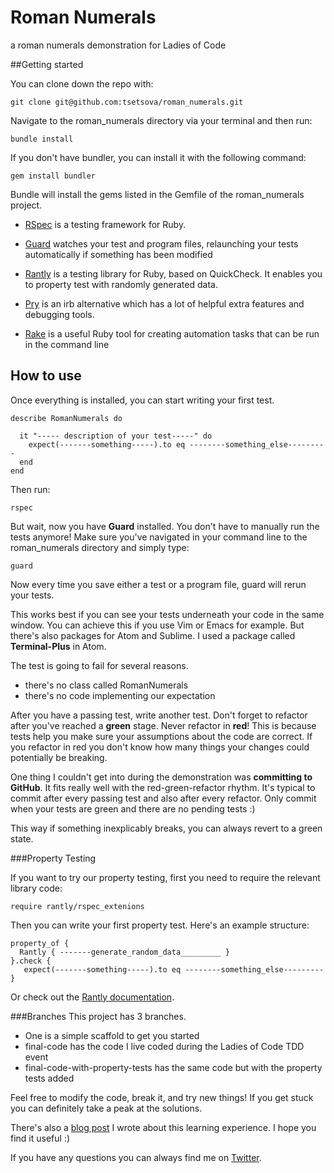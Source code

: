 # Roman Numerals
a roman numerals demonstration for Ladies of Code

##Getting started

You can clone down the repo with:

```
git clone git@github.com:tsetsova/roman_numerals.git
```

Navigate to the roman_numerals directory via your terminal and then run:

```
bundle install
```

If you don't have bundler, you can install it with the following command:

```
gem install bundler
```

Bundle will install the gems listed in the Gemfile of the roman_numerals project.

* [RSpec](http://rspec.info/) is a testing framework for Ruby.

* [Guard](https://github.com/guard/guard-rspec) watches your test and program files, relaunching your tests automatically if something has been modified

* [Rantly](https://github.com/hayeah/rantly) is a testing library for Ruby, based on QuickCheck. It enables you to property test with randomly generated data. 

* [Pry](http://pryrepl.org/) is an irb alternative which has a lot of helpful extra features and debugging tools.

* [Rake](http://rake.rubyforge.org/) is a useful Ruby tool for creating automation tasks that can be run in the command line

## How to use

Once everything is installed, you can start writing your first test. 

```
describe RomanNumerals do

  it "----- description of your test-----" do
    expect(-------something-----).to eq --------something_else---------
  end
end
```

Then run:

```
rspec
```

But wait, now you have **Guard** installed. You don't have to manually run the tests anymore! Make sure you've navigated in your command line to the roman_numerals directory and simply type:

```
guard
```

Now every time you save either a test or a program file, guard will rerun your tests. 

This works best if you can see your tests underneath your code in the same window. You can achieve this if you use Vim or Emacs for example. But there's also packages for Atom and Sublime. I used a package called **Terminal-Plus** in Atom. 

The test is going to fail for several reasons. 

  * there's no class called RomanNumerals
  * there's no code implementing our expectation

After you have a passing test, write another test. Don't forget to refactor after you've reached a **green** stage. Never refactor in **red**! This is because tests help you make sure your assumptions about the code are correct. If you refactor in red you don't know how many things your changes could potentially be breaking. 

One thing I couldn't get into during the demonstration was **committing to GitHub**. It fits really well with the red-green-refactor rhythm. It's typical to commit after every passing test and also after every refactor. Only commit when your tests are green and there are no pending tests :)

This way if something inexplicably breaks, you can always revert to a green state.

###Property Testing 

If you want to try our property testing, first you need to require the relevant library code:

```
require rantly/rspec_extenions
```

Then you can write your first property test. Here's an example structure:

```
property_of {
  Rantly { -------generate_random_data_________ }
}.check { 
   expect(-------something-----).to eq --------something_else---------
}
```

Or check out the [Rantly documentation](https://github.com/hayeah/rantly).

###Branches
This project has 3 branches. 
* One is a simple scaffold to get you started
* final-code has the code I live coded during the Ladies of Code TDD event
* final-code-with-property-tests has the same code but with the property tests added 


Feel free to modify the code, break it, and try new things! If you get stuck you can definitely take a peak at the solutions. 

There's also a [blog post](http://tsetsova.github.io/events/2016/08/01/tdd-at-ladies-of-code.html) I wrote about this learning experience. I hope you find it useful :)

If you have any questions you can always find me on [Twitter](@InaTsetsova).

